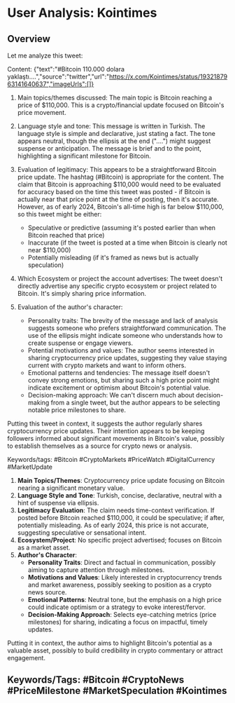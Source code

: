 # User Analysis: Kointimes

## Overview

<think>
Let me analyze this tweet:

Content:
{"text":"#Bitcoin 110.000 dolara yaklaştı....","source":"twitter","url":"https://x.com/Kointimes/status/1932187963141640637","imageUrls":[]}

1. Main topics/themes discussed:
The main topic is Bitcoin reaching a price of $110,000. This is a crypto/financial update focused on Bitcoin's price movement.

2. Language style and tone:
This message is written in Turkish. The language style is simple and declarative, just stating a fact. The tone appears neutral, though the ellipsis at the end ("....") might suggest suspense or anticipation. The message is brief and to the point, highlighting a significant milestone for Bitcoin.

3. Evaluation of legitimacy:
This appears to be a straightforward Bitcoin price update. The hashtag (#Bitcoin) is appropriate for the content. The claim that Bitcoin is approaching $110,000 would need to be evaluated for accuracy based on the time this tweet was posted - if Bitcoin is actually near that price point at the time of posting, then it's accurate. However, as of early 2024, Bitcoin's all-time high is far below $110,000, so this tweet might be either:
   - Speculative or predictive (assuming it's posted earlier than when Bitcoin reached that price)
   - Inaccurate (if the tweet is posted at a time when Bitcoin is clearly not near $110,000)
   - Potentially misleading (if it's framed as news but is actually speculation)

4. Which Ecosystem or project the account advertises:
The tweet doesn't directly advertise any specific crypto ecosystem or project related to Bitcoin. It's simply sharing price information.

5. Evaluation of the author's character:
   - Personality traits: The brevity of the message and lack of analysis suggests someone who prefers straightforward communication. The use of the ellipsis might indicate someone who understands how to create suspense or engage viewers.
   - Potential motivations and values: The author seems interested in sharing cryptocurrency price updates, suggesting they value staying current with crypto markets and want to inform others.
   - Emotional patterns and tendencies: The message itself doesn't convey strong emotions, but sharing such a high price point might indicate excitement or optimism about Bitcoin's potential value.
   - Decision-making approach: We can't discern much about decision-making from a single tweet, but the author appears to be selecting notable price milestones to share.

Putting this tweet in context, it suggests the author regularly shares cryptocurrency price updates. Their intention appears to be keeping followers informed about significant movements in Bitcoin's value, possibly to establish themselves as a source for crypto news or analysis.

Keywords/tags: #Bitcoin #CryptoMarkets #PriceWatch #DigitalCurrency #MarketUpdate
</think>

1. **Main Topics/Themes**: Cryptocurrency price update focusing on Bitcoin nearing a significant monetary value.  
2. **Language Style and Tone**: Turkish, concise, declarative, neutral with a hint of suspense via ellipsis.  
3. **Legitimacy Evaluation**: The claim needs time-context verification. If posted before Bitcoin reached $110,000, it could be speculative; if after, potentially misleading. As of early 2024, this price is not accurate, suggesting speculative or sensational intent.  
4. **Ecosystem/Project**: No specific project advertised; focuses on Bitcoin as a market asset.  
5. **Author's Character**:  
   - **Personality Traits**: Direct and factual in communication, possibly aiming to capture attention through milestones.  
   - **Motivations and Values**: Likely interested in cryptocurrency trends and market awareness, possibly seeking to position as a crypto news source.  
   - **Emotional Patterns**: Neutral tone, but the emphasis on a high price could indicate optimism or a strategy to evoke interest/fervor.  
   - **Decision-Making Approach**: Selects eye-catching metrics (price milestones) for sharing, indicating a focus on impactful, timely updates.  

Putting it in context, the author aims to highlight Bitcoin's potential as a valuable asset, possibly to build credibility in crypto commentary or attract engagement.  

**Keywords/Tags**: #Bitcoin #CryptoNews #PriceMilestone #MarketSpeculation #Kointimes
---
